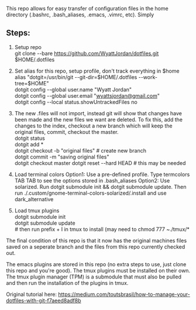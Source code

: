 This repo allows for easy transfer of configuration files in the home directory (.bashrc, .bash_aliases, .emacs, .vimrc, etc). Simply 

## Steps:

1. Setup repo  
	git clone --bare https://github.com/WyattJordan/dotfiles.git $HOME/.dotfiles
  
2. Set alias for this repo, setup profile, don't track everything in $home  
	alias "dotgit=/usr/bin/git --git-dir=$HOME/.dotfiles --work-tree=$HOME"  
	dotgit config --global user.name "Wyatt Jordan"  
	dotgit config --global user.email "wyattsjordan@gmail.com"  
   	dotgit config --local status.showUntrackedFiles no  
  
3. The new .files will not import, instead git will show that changes have been made and the new files we want are deleted. To fix this, add the changes to the index, checkout a new branch which will keep the original files, commit, checkout the master.  
	dotgit status  
	dotgit add *  
	dotgit checkout -b "original files" # create new branch  
	dotgit commit -m "saving original files"  
	dotgit checkout master
	dotgit reset --hard HEAD # this may be needed
  
4. Load terminal colors
       Option1:
             Use a pre-defined profile. Type termcolors TAB TAB to see the options stored in .bash_aliases
       Option2:
             Use solarized. Run dotgit submodule init && dotgit submodule update. Then run ./.custom/gnome-terminal-colors-solarized/.install and use dark_alternative  
  
5. Load tmux plugins  
       dotgit submodule init  
       dotgit submodule update  
       # then run prefix + I in tmux to install (may need to chmod 777 ~./tmux/*  
  
The final condition of this repo is that it now has the original machines files saved on a seperate branch and the files from this repo currently checked out.  

The emacs plugins are stored in this repo (no extra steps to use, just clone this repo and you're good). The tmux plugins must be installed on their own. The tmux plugin manager (TPM) is a submodule that must also be pulled and then run the installation of the plugins in tmux.  

Original tutorial here: https://medium.com/toutsbrasil/how-to-manage-your-dotfiles-with-git-f7aeed8adf8b


